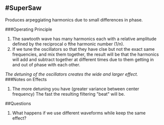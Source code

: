 #SuperSaw
---
 Produces arpeggiating harmonics due to small differences in phase. <br>


###Operating Principle
1. The sawtooth wave has many harmonics each with a relative amplitude defined by the reciprocal o fthe harmonic number (1/n).
2. If we tune the oscillators so that they have clse but not the exact same frequencies, and mix them together, the result will be that the harmonics will add and subtract together at different times due to them getting in and out of phase with each other.


*The detuning of the oscillators creates the wide and larger effect.* <br>
###Notes on Effects
1. The more detuning you have (greater variance between center frequency) The fast the resulting filtering "beat" will be.


##Questions
1. What happens if we use different waveforms while keep the same effect?

